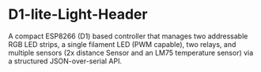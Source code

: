 # D1-lite-Light-Header
A compact ESP8266 (D1) based controller that manages two addressable RGB LED strips, a single filament LED (PWM capable), two relays, and multiple sensors (2x distance Sensor and an LM75 temperature sensor) via a structured JSON-over-serial API.
